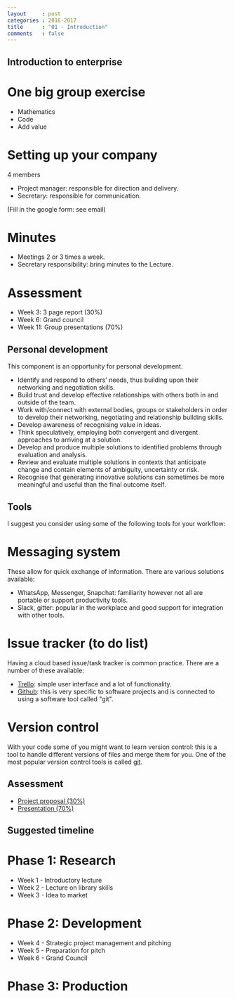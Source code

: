 ```yaml
---
layout     : post
categories : 2016-2017
title      : "01 - Introduction"
comments   : false
---
```



## Introduction to enterprise

# One big group exercise

- Mathematics
- Code
- Add value

# Setting up your company

4 members

- Project manager: responsible for direction and delivery.
- Secretary: responsible for communication.

(Fill in the google form: see email)

# Minutes

- Meetings 2 or 3 times a week.
- Secretary responsibility: bring minutes to the Lecture.

# Assessment

- Week 3: 3 page report (30%)
- Week 6: Grand council
- Week 11: Group presentations (70%)

## Personal development

This component is an opportunity for personal development.

- Identify and respond to others' needs, thus building upon their networking
  and negotiation skills.
- Build trust and develop effective relationships with others both in and
  outside of the team.
- Work with/connect with external bodies, groups or stakeholders in order to
  develop their networking, negotiating and relationship building skills.
- Develop awareness of recognising value in ideas.
- Think speculatively, employing both convergent and divergent approaches to
  arriving at a solution.
- Develop and produce multiple solutions to identified problems through
  evaluation and analysis.
- Review and evaluate multiple solutions in contexts that anticipate change and
  contain elements of ambiguity, uncertainty or risk.
- Recognise that generating innovative solutions can sometimes be more
  meaningful and useful than the final outcome itself.

## Tools

I suggest you consider using some of the following tools for your workflow:

# Messaging system

These allow for quick exchange of information. There are various solutions
available:

- WhatsApp, Messenger, Snapchat: familiarity however not all are portable or
  support productivity tools.
- Slack, gitter: popular in the workplace and good support for integration with
  other tools.

# Issue tracker (to do list)

Having a cloud based issue/task tracker is common practice. There are a number
of these available:

- [Trello](https://trello.com/): simple user interface and a lot of
  functionality.
- [Github](https://github.com/): this is very specific to software projects and
  is connected to using a software tool called "git".

# Version control

With your code some of you might want to learn version control: this is a tool
to handle different versions of files and merge them for you. One of the most
popular version control tools is called [git](https://git-scm.com/).

## Assessment

- [Project proposal (30%)]({{site.baseurl}}/ent/proposal)
- [Presentation (70%)]({{site.baseurl}}/ent/presentation)

## Suggested timeline

# Phase 1: Research

- Week 1 - Introductory lecture
- Week 2 - Lecture on library skills
- Week 3 - Idea to market

# Phase 2: Development

- Week 4 - Strategic project management and pitching
- Week 5 - Preparation for pitch
- Week 6 - Grand Council

# Phase 3: Production
